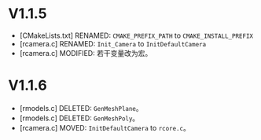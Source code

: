 # V1.1.5
- [CMakeLists.txt] RENAMED: `CMAKE_PREFIX_PATH` to `CMAKE_INSTALL_PREFIX`
- [rcamera.c] RENAMED: `Init_Camera` to `InitDefaultCamera`
- [rcamera.c] MODIFIED: 若干变量改为宏。

# V1.1.6
- [rmodels.c] DELETED: `GenMeshPlane`。
- [rmodels.c] DELETED: `GenMeshPoly`。
- [rcamera.c] MOVED: `InitDefaultCamera` to `rcore.c`。
